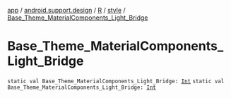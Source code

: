 [app](../../../index.md) / [android.support.design](../../index.md) / [R](../index.md) / [style](index.md) / [Base_Theme_MaterialComponents_Light_Bridge](./-base_-theme_-material-components_-light_-bridge.md)

# Base_Theme_MaterialComponents_Light_Bridge

`static val Base_Theme_MaterialComponents_Light_Bridge: `[`Int`](https://kotlinlang.org/api/latest/jvm/stdlib/kotlin/-int/index.html)
`static val Base_Theme_MaterialComponents_Light_Bridge: `[`Int`](https://kotlinlang.org/api/latest/jvm/stdlib/kotlin/-int/index.html)